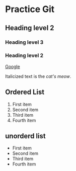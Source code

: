 # Practice Git

## Heading level 2

### Heading level 3

### Heading level 2

[Google](https://google.com)

Italicized text is the *cat's meow*.

## Ordered List
1. First item
2. Second item
3. Third item
4. Fourth item

## unorderd list
- First item
- Second item
- Third item
- Fourth item